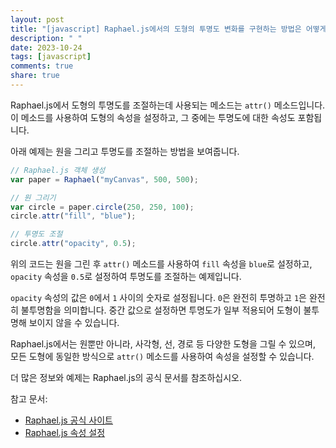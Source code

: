 ```yaml
---
layout: post
title: "[javascript] Raphael.js에서의 도형의 투명도 변화를 구현하는 방법은 어떻게 되는가?"
description: " "
date: 2023-10-24
tags: [javascript]
comments: true
share: true
---
```


Raphael.js에서 도형의 투명도를 조절하는데 사용되는 메소드는 `attr()` 메소드입니다. 이 메소드를 사용하여 도형의 속성을 설정하고, 그 중에는 투명도에 대한 속성도 포함됩니다.

아래 예제는 원을 그리고 투명도를 조절하는 방법을 보여줍니다.

```javascript
// Raphael.js 객체 생성
var paper = Raphael("myCanvas", 500, 500);

// 원 그리기
var circle = paper.circle(250, 250, 100);
circle.attr("fill", "blue");

// 투명도 조절
circle.attr("opacity", 0.5);
```

위의 코드는 원을 그린 후 `attr()` 메소드를 사용하여 `fill` 속성을 `blue`로 설정하고, `opacity` 속성을 `0.5`로 설정하여 투명도를 조절하는 예제입니다.

`opacity` 속성의 값은 `0`에서 `1` 사이의 숫자로 설정됩니다. `0`은 완전히 투명하고 `1`은 완전히 불투명함을 의미합니다. 중간 값으로 설정하면 투명도가 일부 적용되어 도형이 불투명해 보이지 않을 수 있습니다.

Raphael.js에서는 원뿐만 아니라, 사각형, 선, 경로 등 다양한 도형을 그릴 수 있으며, 모든 도형에 동일한 방식으로 `attr()` 메소드를 사용하여 속성을 설정할 수 있습니다.

더 많은 정보와 예제는 Raphael.js의 공식 문서를 참조하십시오.

참고 문서:
- [Raphael.js 공식 사이트](http://dmitrybaranovskiy.github.io/raphael/)
- [Raphael.js 속성 설정](http://dmitrybaranovskiy.github.io/raphael/reference.html#Element.attr)
